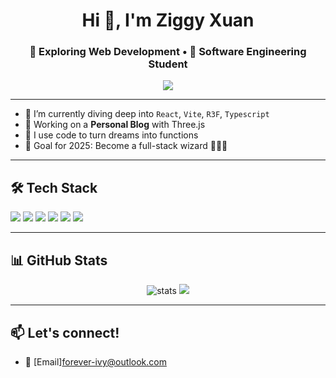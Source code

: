 <h1 align="center">Hi 👋, I'm Ziggy Xuan</h1>
<h3 align="center">🚀 Exploring Web Development • 🌌 Software Engineering Student</h3>

<p align="center">
  <img src="https://readme-typing-svg.herokuapp.com/?lines=2nd-year+Software+Engineering+Student;React+%2F+Next.js+Lover;Always+Learning+Something+New!&center=true&width=500&height=45">
</p>

---

- 🌱 I’m currently diving deep into `React`, `Vite`, `R3F`, `Typescript`
- 🔭 Working on a **Personal Blog** with Three.js
- 🌠 I use code to turn dreams into functions
- 🎯 Goal for 2025: Become a full-stack wizard 👩‍💻✨

---

## 🛠️ Tech Stack
<p align="left">
  <img src="https://img.shields.io/badge/Code-React-informational?style=flat&logo=react" />
  <img src="https://img.shields.io/badge/Code-Next.js-black?style=flat&logo=next.js" />
  <img src="https://img.shields.io/badge/Style-TailwindCSS-38B2AC?style=flat&logo=tailwind-css" />
  <img src="https://img.shields.io/badge/Auth-Clerk-orange?style=flat&logo=clerk" />
  <img src="https://img.shields.io/badge/DB-Neon-blue?style=flat&logo=postgresql" />
  <img src="https://img.shields.io/badge/ORM-Drizzle-lightgrey?style=flat&logo=drizzle" />
</p>

---

## 📊 GitHub Stats
<p align="center">
  <img src="https://github-readme-stats.vercel.app/api?username=forever-ivy&show_icons=true&theme=radical" alt="stats" />
  <img src="https://github-readme-streak-stats.herokuapp.com/?user=forever-ivy&theme=radical" />
</p>

---

## 📫 Let's connect!
- 💌 [Email][forever-ivy@outlook.com](mailto:forever-ivy@outlook.com)


